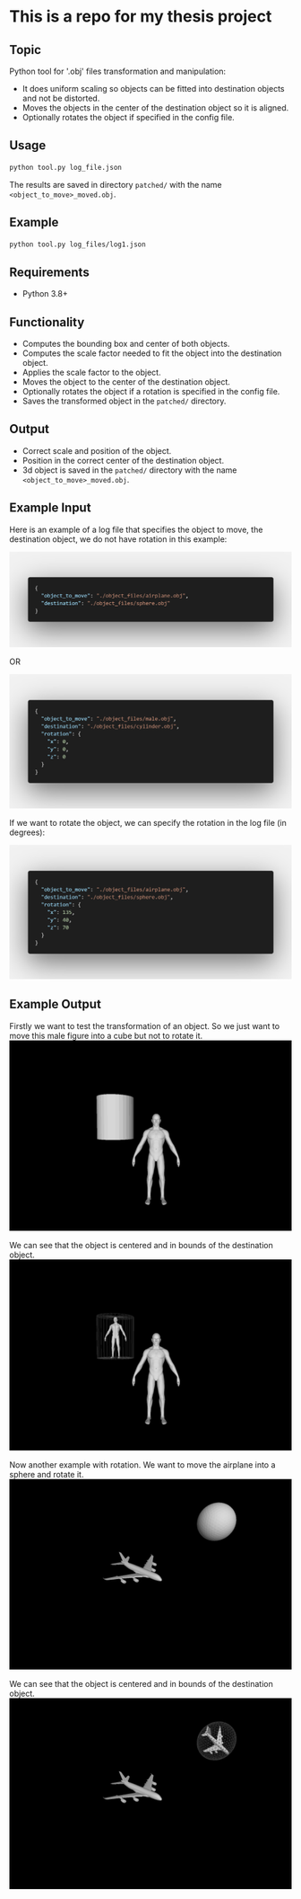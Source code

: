 # This is a repo for my thesis project

## Topic

Python tool for '.obj' files transformation and manipulation:

- It does uniform scaling so objects can be fitted into destination objects and not be distorted.
- Moves the objects in the center of the destination object so it is aligned.
- Optionally rotates the object if specified in the config file.

## Usage

````bash
python tool.py log_file.json
````

The results are saved in directory `patched/` with the name `<object_to_move>_moved.obj`.

## Example

````bash
python tool.py log_files/log1.json
````

## Requirements

- Python 3.8+

## Functionality

- Computes the bounding box and center of both objects.
- Computes the scale factor needed to fit the object into the destination object.
- Applies the scale factor to the object.
- Moves the object to the center of the destination object.
- Optionally rotates the object if a rotation is specified in the config file.
- Saves the transformed object in the `patched/` directory.

## Output

- Correct scale and position of the object.
- Position in the correct center of the destination object.
- 3d object is saved in the `patched/` directory with the name `<object_to_move>_moved.obj`.

## Example Input

Here is an example of a log file that specifies the object to move, the destination object, we do not have rotation in this example:

![Alt Text](snapshots/log_no_rot.png)

OR

![Alt Text](snapshots/log_no_rot2.png)

If we want to rotate the object, we can specify the rotation in the log file (in degrees):

![Alt Text](snapshots/log_rot.png)

## Example Output

Firstly we want to test the transformation of an object. So we just want to move this male figure into a cube but not to rotate it.
![Alt Text](snapshots/male_cylinder_prev00.png)

We can see that the object is centered and in bounds of the destination object.
![Alt Text](snapshots/male_cylinder_after01.png)

Now another example with rotation. We want to move the airplane into a sphere and rotate it.
![Alt Text](snapshots/plane_sphere_prev00.png)

We can see that the object is centered and in bounds of the destination object.
![Alt Text](snapshots/plane_sphere_after00.png)
